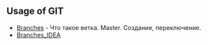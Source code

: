 ## Usage of GIT

+ [Branches](BRANCHES.md) - Что такое ветка. Master. Создание, переключение.
+ [Branches_IDEA](BRANCHES_IDEA.md)